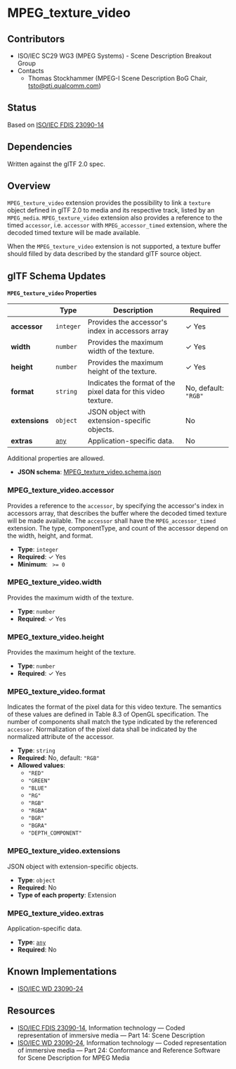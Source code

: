 # MPEG_texture_video

## Contributors

* ISO/IEC SC29 WG3 (MPEG Systems) - Scene Description Breakout Group
* Contacts
  * Thomas Stockhammer (MPEG-I Scene Description BoG Chair, tsto@qti.qualcomm.com)

## Status

Based on [ISO/IEC FDIS 23090-14](https://www.iso.org/standard/80900.html)

## Dependencies

Written against the glTF 2.0 spec.

## Overview

`MPEG_texture_video` extension provides the possibility to link a `texture` 
object defined in glTF 2.0 to media and its respective track, listed by 
an `MPEG_media`. `MPEG_texture_video` extension also provides a reference 
to the timed `accessor`, i.e. `accessor` with `MPEG_accessor_timed` extension, 
where the decoded timed texture will be made available.

When the `MPEG_texture_video` extension is not supported, a texture buffer 
should filled by data described by the standard glTF source object.

## glTF Schema Updates

**`MPEG_texture_video` Properties**

|   |Type|Description|Required|
|---|---|---|---|
|**accessor**|`integer`|Provides the accessor's index in accessors array| &#10003; Yes|
|**width**|`number`|Provides the maximum width of the texture.| &#10003; Yes|
|**height**|`number`|Provides the maximum height of the texture.| &#10003; Yes|
|**format**|`string`|Indicates the format of the pixel data for this video texture.|No, default: `"RGB"`|
|**extensions**|`object`|JSON object with extension-specific objects.|No|
|**extras**|[`any`](#reference-any)|Application-specific data.|No|

Additional properties are allowed.

* **JSON schema**: [MPEG_texture_video.schema.json](/Extensions/MPEG_texture_video/schema/MPEG_texture_video.schema.json)

### MPEG_texture_video.accessor

Provides a reference to the `accessor`, by specifying the accessor's index in accessors array, that describes the buffer where the decoded timed texture will be made available. The `accessor` shall have the `MPEG_accessor_timed` extension. The type, componentType, and count of the accessor depend on the width, height, and format.

* **Type**: `integer`
* **Required**:  &#10003; Yes
* **Minimum**: ` >= 0`

### MPEG_texture_video.width

Provides the maximum width of the texture.

* **Type**: `number`
* **Required**:  &#10003; Yes

### MPEG_texture_video.height

Provides the maximum height of the texture.

* **Type**: `number`
* **Required**:  &#10003; Yes

### MPEG_texture_video.format

Indicates the format of the pixel data for this video texture. The semantics of these values are defined in Table 8.3 of OpenGL specification. The number of components shall match the type indicated by the referenced `accessor`. Normalization of the pixel data shall be indicated by the normalized attribute of the accessor.

* **Type**: `string`
* **Required**: No, default: `"RGB"`
* **Allowed values**:
    * `"RED"`
    * `"GREEN"`
    * `"BLUE"`
    * `"RG"`
    * `"RGB"`
    * `"RGBA"`
    * `"BGR"`
    * `"BGRA"`
    * `"DEPTH_COMPONENT"`

### MPEG_texture_video.extensions

JSON object with extension-specific objects.

* **Type**: `object`
* **Required**: No
* **Type of each property**: Extension

### MPEG_texture_video.extras

Application-specific data.

* **Type**: [`any`](#reference-any)
* **Required**: No

## Known Implementations

* [ISO/IEC WD 23090-24](https://www.iso.org/standard/83696.html)

## Resources

* [ISO/IEC FDIS 23090-14](https://www.iso.org/standard/80900.html), Information technology — Coded representation of immersive media — Part 14: Scene Description 
* [ISO/IEC WD 23090-24](https://www.iso.org/standard/83696.html), Information technology — Coded representation of immersive media — Part 24: Conformance and Reference Software for Scene Description for MPEG Media
